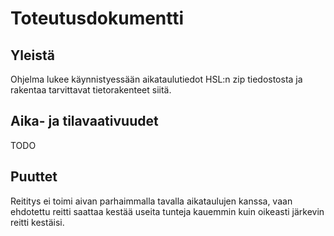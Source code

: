 # Toteutusdokumentti

## Yleistä
Ohjelma lukee käynnistyessään aikataulutiedot HSL:n zip tiedostosta ja rakentaa tarvittavat tietorakenteet siitä.

## Aika- ja tilavaativuudet
TODO

## Puuttet
Reititys ei toimi aivan parhaimmalla tavalla aikataulujen kanssa, vaan ehdotettu reitti saattaa kestää useita tunteja kauemmin kuin oikeasti järkevin reitti kestäisi.
